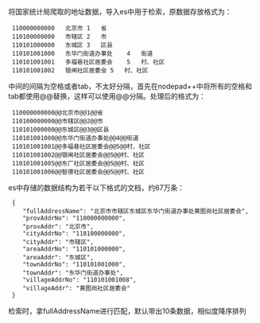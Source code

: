 
将国家统计局爬取的地址数据，导入es中用于检索，原数据存放格式为：

     110000000000	北京市	1	省
     110100000000	市辖区	2	市
     110101000000	东城区	3	区县
     110101001000	东华门街道办事处	4	街道
     110101001001	多福巷社区居委会	5	村、社区
     110101001002	银闸社区居委会	5	村、社区
中间的间隔为空格或者tab，不太好分隔，首先在nodepad++中将所有的空格和tab都使用@@替换，这样可以使用@@分隔。处理后的格式为：

     110000000000@@北京市@@1@@省
     110100000000@@市辖区@@2@@市
     110101000000@@东城区@@3@@区县
     110101001000@@东华门街道办事处@@4@@街道
     110101001001@@多福巷社区居委会@@5@@村、社区
     110101001002@@银闸社区居委会@@5@@村、社区
     110101001005@@东厂社区居委会@@5@@村、社区
     110101001006@@智德社区居委会@@5@@村、社区

es中存储的数据结构为若干以下格式的文档，约67万条：

     {
        "fullAddressName": "北京市市辖区东城区东华门街道办事处黄图岗社区居委会",
        "provAddrNo": "﻿110000000000",
        "provAddr": "北京市",
        "cityAddrNo": "110100000000",
        "cityAddr": "市辖区",
        "areaAddrNo": "110101000000",
        "areaAddr": "东城区",
        "townAddrNo": "110101001000",
        "townAddr": "东华门街道办事处",
        "villageAddrNo": "110101001008",
        "villageAddr": "黄图岗社区居委会"
     }

检索时，拿fullAddressName进行匹配，默认带出10条数据，相似度降序排列